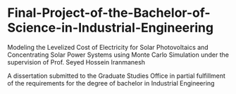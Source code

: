 # Final-Project-of-the-Bachelor-of-Science-in-Industrial-Engineering
Modeling the Levelized Cost of Electricity for Solar Photovoltaics and Concentrating Solar Power Systems using Monte Carlo Simulation under the supervision of Prof. Seyed Hossein Iranmanesh

A dissertation submitted to the Graduate Studies Office in partial fulfillment of the requirements for the degree of bachelor in Industrial Engineering
